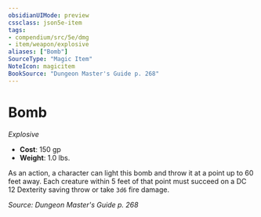 ```yaml
---
obsidianUIMode: preview
cssclass: json5e-item
tags:
- compendium/src/5e/dmg
- item/weapon/explosive
aliases: ["Bomb"]
SourceType: "Magic Item"
NoteIcon: magicitem
BookSource: "Dungeon Master's Guide p. 268"
---
```

# Bomb
*Explosive*  

- **Cost**: 150 gp
- **Weight**: 1.0 lbs.

As an action, a character can light this bomb and throw it at a point up to 60 feet away. Each creature within 5 feet of that point must succeed on a DC 12 Dexterity saving throw or take `3d6` fire damage.

*Source: Dungeon Master's Guide p. 268*
